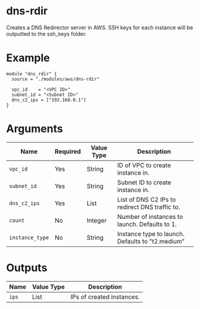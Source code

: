 # dns-rdir

Creates a DNS Redirector server in AWS. SSH keys for each instance will be outputted to the ssh_keys folder.

# Example

```hcl
module "dns_rdir" {
  source = "./modules/aws/dns-rdir"

  vpc_id    = "<VPC ID>"
  subnet_id = "<Subnet ID>"
  dns_c2_ips = ["192.168.0.1"]
}
```

# Arguments

| Name                      | Required | Value Type | Description
|---------------------------| -------- | ---------- | -----------
|`vpc_id`                   | Yes      | String     | ID of VPC to create instance in.
|`subnet_id`                | Yes      | String     | Subnet ID to create instance in.
|`dns_c2_ips`               | Yes      | List       | List of DNS C2 IPs to redirect DNS traffic to.
|`count`                    | No       | Integer    | Number of instances to launch. Defaults to 1.
|`instance_type`            | No       | String     | Instance type to launch. Defaults to "t2.medium"

# Outputs

| Name                      | Value Type | Description
|---------------------------| ---------- | -----------
|`ips`                      | List       | IPs of created instances.
